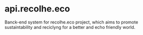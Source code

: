 # api.recolhe.eco

Banck-end system for recolhe.eco project, which aims to promote sustaintability and reciclyng for a better and echo friendly world.

